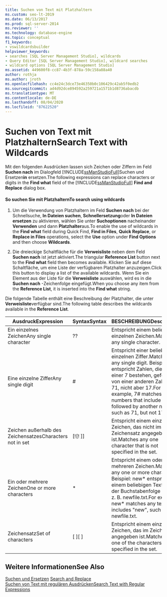 ```yaml
---
title: Suchen von Text mit Platzhaltern
ms.custom: seo-lt-2019
ms.date: 06/13/2017
ms.prod: sql-server-2014
ms.reviewer: ''
ms.technology: database-engine
ms.topic: conceptual
f1_keywords:
- vswildcardsbuilder
helpviewer_keywords:
- searches [SQL Server Management Studio], wildcards
- Query Editor [SQL Server Management Studio], wildcard searches
- wildcard options [SQL Server Management Studio]
ms.assetid: 449600f8-cc87-4b3f-878a-59c158a88a40
author: rothja
ms.author: jroth
ms.openlocfilehash: cc4e24c3dce73e46350b0c106429c42ab5f0edb2
ms.sourcegitcommit: ad4d92dce894592a259721a1571b1d8736abacdb
ms.translationtype: MT
ms.contentlocale: de-DE
ms.lasthandoff: 08/04/2020
ms.locfileid: "87622520"
---
```

# <a name="search-text-with-wildcards"></a><span data-ttu-id="d6813-102">Suchen von Text mit Platzhaltern</span><span class="sxs-lookup"><span data-stu-id="d6813-102">Search Text with Wildcards</span></span>
  <span data-ttu-id="d6813-103">Mit den folgenden Ausdrücken lassen sich Zeichen oder Ziffern im Feld **Suchen nach** im Dialogfeld [!INCLUDE[ssManStudioFull](../../includes/ssmanstudiofull-md.md)]Suchen und Ersetzen**in** ersetzen.</span><span class="sxs-lookup"><span data-stu-id="d6813-103">The following expressions can replace characters or digits in the **Find what** field of the [!INCLUDE[ssManStudioFull](../../includes/ssmanstudiofull-md.md)] **Find and Replace** dialog box.</span></span>  
  
#### <a name="to-search-using-wildcards"></a><span data-ttu-id="d6813-104">So suchen Sie mit Platzhaltern</span><span class="sxs-lookup"><span data-stu-id="d6813-104">To search using wildcards</span></span>  
  
1.  <span data-ttu-id="d6813-105">Um die Verwendung von Platzhaltern im Feld **Suchen nach** bei der Schnellsuche, **In Dateien suchen**, **Schnellersetzung**oder **In Dateien ersetzen** zu aktivieren, wählen Sie unter **Suchoptionen** nacheinander **Verwenden** und dann **Platzhalter**aus.</span><span class="sxs-lookup"><span data-stu-id="d6813-105">To enable the use of wildcards in the **Find what** field during Quick Find, **Find in Files**, **Quick Replace**, or **Replace in Files** operations, select the **Use** option under **Find Options** and then choose **Wildcards**.</span></span>  
  
2.  <span data-ttu-id="d6813-106">Die dreieckige Schaltfläche für die **Verweisliste** neben dem Feld **Suchen nach** ist jetzt aktiviert.</span><span class="sxs-lookup"><span data-stu-id="d6813-106">The triangular **Reference List** button next to the **Find what** field then becomes available.</span></span> <span data-ttu-id="d6813-107">Klicken Sie auf diese Schaltfläche, um eine Liste der verfügbaren Platzhalter anzuzeigen.</span><span class="sxs-lookup"><span data-stu-id="d6813-107">Click this button to display a list of the available wildcards.</span></span> <span data-ttu-id="d6813-108">Wenn Sie ein Element aus der Liste für die **Verweisliste** auswählen, wird es in die **Suchen nach** -Zeichenfolge eingefügt.</span><span class="sxs-lookup"><span data-stu-id="d6813-108">When you choose any item from the **Reference List**, it is inserted into the **Find what** string.</span></span>  
  
 <span data-ttu-id="d6813-109">Die folgende Tabelle enthält eine Beschreibung der Platzhalter, die unter **Verweisliste**verfügbar sind.</span><span class="sxs-lookup"><span data-stu-id="d6813-109">The following table describes the wildcards available in the **Reference List**.</span></span>  
  
|<span data-ttu-id="d6813-110">Ausdruck</span><span class="sxs-lookup"><span data-stu-id="d6813-110">Expression</span></span>|<span data-ttu-id="d6813-111">Syntax</span><span class="sxs-lookup"><span data-stu-id="d6813-111">Syntax</span></span>|<span data-ttu-id="d6813-112">BESCHREIBUNG</span><span class="sxs-lookup"><span data-stu-id="d6813-112">Description</span></span>|  
|----------------|------------|-----------------|  
|<span data-ttu-id="d6813-113">Ein einzelnes Zeichen</span><span class="sxs-lookup"><span data-stu-id="d6813-113">Any single character</span></span>|<span data-ttu-id="d6813-114">?</span><span class="sxs-lookup"><span data-stu-id="d6813-114">?</span></span>|<span data-ttu-id="d6813-115">Entspricht einem beliebigen einzelnen Zeichen.</span><span class="sxs-lookup"><span data-stu-id="d6813-115">Matches any single character.</span></span>|  
|<span data-ttu-id="d6813-116">Eine einzelne Ziffer</span><span class="sxs-lookup"><span data-stu-id="d6813-116">Any single digit</span></span>|#|<span data-ttu-id="d6813-117">Entspricht einer beliebigen einzelnen Ziffer.</span><span class="sxs-lookup"><span data-stu-id="d6813-117">Matches any single digit.</span></span> <span data-ttu-id="d6813-118">Beispiel: 7# entspricht Zahlen, die aus einer 7 bestehen, gefolgt von einer anderen Zahl, wie 71, nicht aber 17.</span><span class="sxs-lookup"><span data-stu-id="d6813-118">For example, 7# matches numbers that include 7 followed by another number, such as 71, but not 17.</span></span>|  
|<span data-ttu-id="d6813-119">Zeichen außerhalb des Zeichensatzes</span><span class="sxs-lookup"><span data-stu-id="d6813-119">Characters not in set</span></span>|<span data-ttu-id="d6813-120">[!</span><span class="sxs-lookup"><span data-stu-id="d6813-120">[!</span></span> <span data-ttu-id="d6813-121">]</span><span class="sxs-lookup"><span data-stu-id="d6813-121">]</span></span>|<span data-ttu-id="d6813-122">Entspricht einem einzelnen Zeichen, das nicht im Zeichensatz angegeben ist.</span><span class="sxs-lookup"><span data-stu-id="d6813-122">Matches any one character that is not specified in the set.</span></span>|  
|<span data-ttu-id="d6813-123">Ein oder mehrere Zeichen</span><span class="sxs-lookup"><span data-stu-id="d6813-123">One or more characters</span></span>|*|<span data-ttu-id="d6813-124">Entspricht einem oder mehreren Zeichen.</span><span class="sxs-lookup"><span data-stu-id="d6813-124">Matches any one or more characters.</span></span> <span data-ttu-id="d6813-125">Beispiel: new\* entspricht einem beliebigen Text mit der Buchstabenfolge "new", z. B. newfile.txt.</span><span class="sxs-lookup"><span data-stu-id="d6813-125">For example, new\* matches any text that includes "new", such as newfile.txt.</span></span>|  
|<span data-ttu-id="d6813-126">Zeichensatz</span><span class="sxs-lookup"><span data-stu-id="d6813-126">Set of characters</span></span>|<span data-ttu-id="d6813-127">[ ]</span><span class="sxs-lookup"><span data-stu-id="d6813-127">[ ]</span></span>|<span data-ttu-id="d6813-128">Entspricht einem einzelnen Zeichen, das im Zeichensatz angegeben ist.</span><span class="sxs-lookup"><span data-stu-id="d6813-128">Matches any one of the characters specified in the set.</span></span>|  
  
## <a name="see-also"></a><span data-ttu-id="d6813-129">Weitere Informationen</span><span class="sxs-lookup"><span data-stu-id="d6813-129">See Also</span></span>  
 <span data-ttu-id="d6813-130">[Suchen und Ersetzen](search-and-replace.md) </span><span class="sxs-lookup"><span data-stu-id="d6813-130">[Search and Replace](search-and-replace.md) </span></span>  
 [<span data-ttu-id="d6813-131">Suchen von Text mit regulären Ausdrücken</span><span class="sxs-lookup"><span data-stu-id="d6813-131">Search Text with Regular Expressions</span></span>](search-text-with-regular-expressions.md)  
